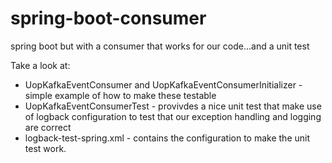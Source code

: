 # spring-boot-consumer
spring boot but with a consumer that works for our code...and a unit test

Take a look at:
- UopKafkaEventConsumer and UopKafkaEventConsumerInitializer - simple example of how to make these testable
- UopKafkaEventConsumerTest - provivdes a nice unit test that make use of logback configuration to test that our exception handling and logging are correct
- logback-test-spring.xml - contains the configuration to make the unit test work.